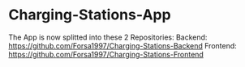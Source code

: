 # Charging-Stations-App

The App is now splitted into these 2 Repositories:
Backend: https://github.com/Forsa1997/Charging-Stations-Backend
Frontend: https://github.com/Forsa1997/Charging-Stations-Frontend
